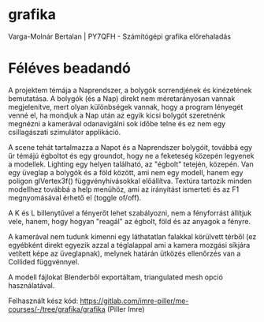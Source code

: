 # grafika

Varga-Molnár Bertalan | PY7QFH - Számítógépi grafika előrehaladás

# Féléves beadandó
A projektem témája a Naprendszer, a bolygók sorrendjének és kinézetének bemutatása. A bolygók (és a Nap) direkt nem méretarányosan vannak megjelenítve, mert olyan különbségek vannak, hogy a program lényegét venné el, ha mondjuk a Nap után az egyik kicsi bolygót szeretnénk megnézni a kamerával odanavigálni sok időbe telne és ez nem egy csillagászati szimulátor applikáció.

A scene tehát tartalmazza a Napot és a Naprendszer bolygóit, továbbá egy űr témájú égboltot és egy groundot, hogy ne a feketeség közepén legyenek a modellek. Lighting egy helyen található, az "égbolt" tetején, közepén. Van egy üveglap a bolygók és a föld között, ami nem egy modell, hanem egy poligon glVertex3f() függvényhívásokkal előállítva. Textúra tartozik minden modellhez továbbá a help menühöz, ami az irányítást ismerteti és az F1 megnyomásával érhető el (toggle of/off).

A K és L billenytűvel a fényerőt lehet szabályozni, nem a fényforrást állítjuk vele, hanem, hogy hogyan "reagál" az égbolt, föld és az anyagok a fényre. 

A kamerával nem tudunk kimenni egy láthatatlan falakkal körülvett térből (ez egyébként direkt egyezik azzal a téglalappal ami a kamera mozgási síkjára vetített képe az üveglapnak), melynek határán ütközés ellenőrzés van a Collided függvénnyel.

A modell fájlokat Blenderből exportáltam, triangulated mesh opció használatával.

Felhasznált kész kód:
https://gitlab.com/imre-piller/me-courses/-/tree/grafika/grafika (Piller Imre)